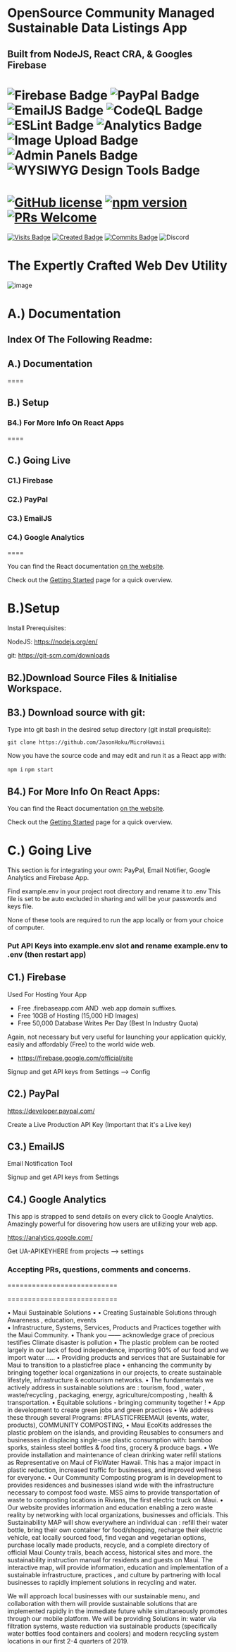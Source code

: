 # OpenSource Community Managed Sustainable Data Listings App 

## Built from NodeJS, React CRA, & Googles Firebase

![Firebase Badge](https://img.shields.io/badge/Firebase-✔-brightgreen)
![PayPal Badge](https://img.shields.io/badge/PayPal-✔-brightgreen)
![EmailJS Badge](https://img.shields.io/badge/EmailJS-✔-brightgreen)
![CodeQL Badge](https://img.shields.io/badge/CodeQL-✔-brightgreen)
![ESLint Badge](https://img.shields.io/badge/ESLint-✔-brightgreen)
![Analytics Badge](https://img.shields.io/badge/Analytics-✔-brightgreen)
![Image Upload Badge](https://img.shields.io/badge/ImageUpload-✔-brightgreen)
![Admin Panels Badge](https://img.shields.io/badge/CustomControls-✔-brightgreen)
![ WYSIWYG Design Tools Badge](https://img.shields.io/badge/WYSIWYG-✔-brightgreen)
====

# [![GitHub license](https://img.shields.io/badge/license-MIT-blue.svg)](https://github.com/facebook/react/blob/master/LICENSE) [![npm version](https://img.shields.io/npm/v/react.svg?style=flat)](https://www.npmjs.com/package/react) [![PRs Welcome](https://img.shields.io/badge/PRs-welcome-brightgreen.svg)](https://reactjs.org/docs/how-to-contribute.html#your-first-pull-request)

[![Visits Badge](https://badges.pufler.dev/visits/JasonHoku/MicroHawaii)](https://badges.pufler.dev)
[![Created Badge](https://badges.pufler.dev/created/JasonHoku/MicroHawaii)](https://badges.pufler.dev)
[![Commits Badge](https://badges.pufler.dev/commits/monthly/JasonHoku)](https://badges.pufler.dev)
![Discord](https://img.shields.io/discord/364993358789345283?style=for-the-badge)

# The Expertly Crafted Web Dev Utility

![image](https://user-images.githubusercontent.com/6715569/105939604-a2f10080-5ffd-11eb-9903-9618dcd360a7.png)

# A.) Documentation


## Index Of The Following Readme: 

## A.) Documentation
====

## B.) Setup

### B4.) For More Info On React Apps
====


## C.) Going Live

### C1.) Firebase

### C2.) PayPal

### C3.) EmailJS

### C4.) Google Analytics
====

You can find the React documentation [on the website](https://reactjs.org/docs).

Check out the [Getting Started](https://reactjs.org/docs/getting-started.html) page for a quick overview.

# B.)Setup

Install Prerequisites:

NodeJS: https://nodejs.org/en/

git: https://git-scm.com/downloads

## B2.)Download Source Files & Initialise Workspace.

## B3.) Download source with git:

Type into git bash in the desired setup directory (git install prequisite):

`git clone https://github.com/JasonHoku/MicroHawaii`

Now you have the source code and may edit and run it as a React app with:

`npm i`
`npm start`

## B4.) For More Info On React Apps:

You can find the React documentation [on the website](https://reactjs.org/docs).

Check out the [Getting Started](https://reactjs.org/docs/getting-started.html) page for a quick overview.

# C.) Going Live

This section is for integrating your own: PayPal, Email Notifier, Google Analytics and Firebase App.

Find example.env in your project root directory and rename it to .env
This file is set to be auto excluded in sharing and will be your passwords and keys file.

None of these tools are required to run the app locally or from your choice of computer.

### Put API Keys into example.env slot and rename example.env to .env (then restart app)

## C1.) Firebase

Used For Hosting Your App

- Free .firebaseapp.com AND .web.app domain suffixes.
- Free 10GB of Hosting (15,000 HD Images)
- Free 50,000 Database Writes Per Day (Best In Industry Quota)

Again, not necessary but very useful for launching your application quickly, easily and affordably (Free) to the world wide web.

* https://firebase.google.com/official/site

Signup and get API keys from Settings --> Config


## C2.) PayPal

https://developer.paypal.com/

Create a Live Production API Key (Important that it's a Live key)

## C3.) EmailJS

Email Notification Tool 

Signup and get API keys from Settings

## C4.) Google Analytics

This app is strapped to send details on every click to Google Analytics. Amazingly powerful for disovering how users are utilizing your web app.

https://analytics.google.com/

Get UA-APIKEYHERE from projects --> settings

### Accepting PRs, questions, comments and concerns.

===========================

===========================

• Maui Sustainable Solutions
•
• Creating Sustainable Solutions through Awareness , education, events  
 • Infrastructure, Systems, Services, Products and Practices together with the Maui Community.
• Thank you —— acknowledge grace of precious testifies
Climate disaster is pollution
• The plastic problem can be rooted largely in our lack of food independence, importing 90% of our food and we import water .....
• Providing products and services that are Sustainable for Maui to transition to a plasticfree place
• enhancing the community by bringing together local organizations in our projects, to create sustainable lifestyle, infrastructure & ecotourism networks.
• The fundamentals we actively address in sustainable solutions are : tourism, food , water , waste/recycling , packaging, energy, agriculture/composting , health & transportation.
• Equitable solutions - bringing community together !
• App in development to create green jobs and green practices
• We address these through several Programs: #PLASTICFREEMAUI (events, water, products), COMMUNITY COMPOSTING,
• Maui EcoKits addresses the plastic problem on the islands, and providing Reusables to consumers and businesses in displacing single-use plastic consumption with: bamboo sporks, stainless steel bottles & food tins, grocery & produce bags.
• We provide installation and maintenance of clean drinking water refill stations as Representative on Maui of FloWater Hawaii. This has a major impact in plastic reduction, increased traffic for businesses, and improved wellness for everyone.
• Our Community Composting program is in development to provides residences and businesses island wide with the infrastructure necessary to compost food waste. MSS aims to provide transportation of waste to composting locations in Rivians, the first electric truck on Maui.
• Our website provides information and education enabling a zero waste reality by networking with local organizations, businesses and officials. This Sustainability MAP will show everywhere an individual can : refill their water bottle, bring their own container for food/shopping, recharge their electric vehicle, eat locally sourced food, find vegan and vegetarian options, purchase locally made products, recycle, and a complete directory of official Maui County trails, beach access, historical sites and more.
the sustainability instruction manual for residents and guests on Maui. The interactive map, will provide information, education and implementation of a sustainable infrastructure, practices , and culture by partnering with local businesses to rapidly implement solutions in recycling and water.

We will approach local businesses with our sustainable menu, and collaboration with them will provide sustainable solutions that are implemented rapidly in the immediate future while simultaneously promotes through our mobile platform. We will be providing Solutions in: water via filtration systems, waste reduction via sustainable products (specifically water bottles food containers and coolers) and modern recycling system locations in our first 2-4 quarters of 2019.
